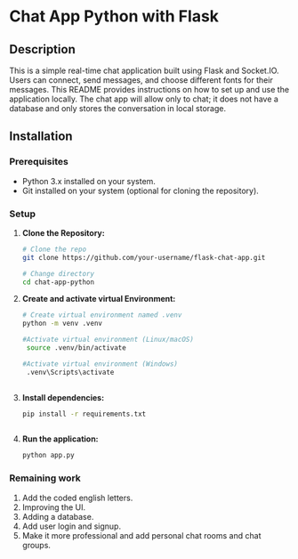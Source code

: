 ﻿# Chat App Python with Flask

## Description
This is a simple real-time chat application built using Flask and Socket.IO. Users can connect, send messages, and choose different fonts for their messages. This README provides instructions on how to set up and use the application locally. The chat app will allow only to chat; it does not have a database and only stores the conversation in local storage.

## Installation

### Prerequisites

- Python 3.x installed on your system.
- Git installed on your system (optional for cloning the repository).

### Setup

1. **Clone the Repository:**

   ```bash
   # Clone the repo
   git clone https://github.com/your-username/flask-chat-app.git

   # Change directory
   cd chat-app-python

2. **Create and activate virtual Environment:**
   ```bash
   # Create virtual environment named .venv
   python -m venv .venv
   
   #Activate virtual environment (Linux/macOS)
    source .venv/bin/activate
   
   #Activate virtual environment (Windows)
    .venv\Scripts\activate 
    
3. **Install dependencies:**
   ```bash
   pip install -r requirements.txt
 
4. **Run the application:**
   ```bash
   python app.py

### Remaining work
1. Add the coded english letters.
2. Improving the UI.
3. Adding a database.
4. Add user login and signup.
5. Make it more professional and add personal chat rooms and chat groups.
